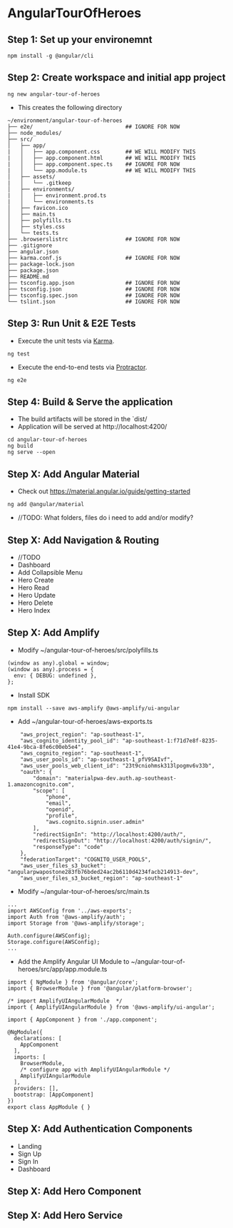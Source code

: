 # AngularTourOfHeroes

## Step 1: Set up your environemnt
```
npm install -g @angular/cli
```

## Step 2: Create workspace and initial app project
```
ng new angular-tour-of-heroes
```
- This creates the following directory
```
~/environment/angular-tour-of-heroes
├── e2e/                             ## IGNORE FOR NOW
├── node_modules/
├── src/
│   ├── app/
|   │   ├── app.component.css        ## WE WILL MODIFY THIS
|   │   ├── app.component.html       ## WE WILL MODIFY THIS
|   │   ├── app.component.spec.ts    ## IGNORE FOR NOW
|   │   └── app.module.ts            ## WE WILL MODIFY THIS
│   ├── assets/
|   │   └── .gitkeep
│   ├── environments/
|   │   ├── environment.prod.ts
|   │   └── environments.ts
│   ├── favicon.ico
│   ├── main.ts
│   ├── polyfills.ts
│   ├── styles.css
│   └── tests.ts
├── .browserslistrc                  ## IGNORE FOR NOW
├── .gitignore
├── angular.json
├── karma.conf.js                    ## IGNORE FOR NOW
├── package-lock.json     
├── package.json
├── README.md
├── tsconfig.app.json                ## IGNORE FOR NOW
├── tsconfig.json                    ## IGNORE FOR NOW
├── tsconfig.spec.json               ## IGNORE FOR NOW
└── tslint.json                      ## IGNORE FOR NOW
```

## Step 3: Run Unit & E2E Tests
- Execute the unit tests via [Karma](https://karma-runner.github.io).
```
ng test
```

- Execute the end-to-end tests via [Protractor](http://www.protractortest.org/).
```
ng e2e
```

## Step 4: Build & Serve the application
- The build artifacts will be stored in the `dist/
- Application will be served at http://localhost:4200/
```
cd angular-tour-of-heroes
ng build
ng serve --open
```

## Step X: Add Angular Material
- Check out https://material.angular.io/guide/getting-started
```
ng add @angular/material
```

- //TODO: What folders, files do i need to add and/or modify?

## Step X: Add Navigation & Routing

- //TODO
- Dashboard
- Add Collapsible Menu
- Hero Create
- Hero Read
- Hero Update
- Hero Delete
- Hero Index

## Step X: Add Amplify
- Modify ~/angular-tour-of-heroes/src/polyfills.ts
```
(window as any).global = window;
(window as any).process = {
  env: { DEBUG: undefined },
};
```

- Install SDK
```
npm install --save aws-amplify @aws-amplify/ui-angular
```

- Add ~/angular-tour-of-heroes/aws-exports.ts
```
    "aws_project_region": "ap-southeast-1",
    "aws_cognito_identity_pool_id": "ap-southeast-1:f71d7e8f-8235-41e4-9bca-8fe6c00eb5e4",
    "aws_cognito_region": "ap-southeast-1",
    "aws_user_pools_id": "ap-southeast-1_pfV9SAIvf",
    "aws_user_pools_web_client_id": "23t9cniohmsk313lpogmv6v33b",
    "oauth": {
        "domain": "materialpwa-dev.auth.ap-southeast-1.amazoncognito.com",
        "scope": [
            "phone",
            "email",
            "openid",
            "profile",
            "aws.cognito.signin.user.admin"
        ],
        "redirectSignIn": "http://localhost:4200/auth/",
        "redirectSignOut": "http://localhost:4200/auth/signin/",
        "responseType": "code"
    },
    "federationTarget": "COGNITO_USER_POOLS",
    "aws_user_files_s3_bucket": "angularpwapostone283fb76bded24ac2b6110d4234facb214913-dev",
    "aws_user_files_s3_bucket_region": "ap-southeast-1"
```

- Modify ~/angular-tour-of-heroes/src/main.ts
```
...
import AWSConfig from '../aws-exports';
import Auth from '@aws-amplify/auth';
import Storage from '@aws-amplify/storage';

Auth.configure(AWSConfig);
Storage.configure(AWSConfig);
...
```

- Add the Amplify Angular UI Module to ~/angular-tour-of-heroes/src/app/app.module.ts
```
import { NgModule } from '@angular/core';
import { BrowserModule } from '@angular/platform-browser';

/* import AmplifyUIAngularModule  */
import { AmplifyUIAngularModule } from '@aws-amplify/ui-angular';

import { AppComponent } from './app.component';

@NgModule({
  declarations: [
    AppComponent
  ],
  imports: [
    BrowserModule,
    /* configure app with AmplifyUIAngularModule */
    AmplifyUIAngularModule    
  ],
  providers: [],
  bootstrap: [AppComponent]
})
export class AppModule { }
```

## Step X: Add Authentication Components
- Landing
- Sign Up
- Sign In
- Dashboard

## Step X: Add Hero Component

## Step X: Add Hero Service